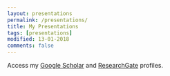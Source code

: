 ```yaml
---
layout: presentations
permalink: /presentations/
title: My Presentations
tags: [presentations]
modified: 13-01-2018
comments: false
---
```


Access my <a href="https://scholar.google.co.in/citations?user=SwrZkasAAAAJ&hl=en" target="_blank">Google Scholar</a> and <a href="https://www.researchgate.net/profile/Ashutosh_Satapathy3" target="_blank">ResearchGate</a> profiles.

